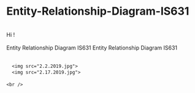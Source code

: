 # Entity-Relationship-Diagram-IS631
<!DOCTYPE html>
<html>

  <head>
    <meta charset='utf-8' />
    <meta http-equiv="X-UA-Compatible" content="chrome=1" />
    <meta name="description" content="Home Page : My Github Web" />

<div id="main_content_wrap" class="outer">
    <section id="main_content" class="inner">
    <br />
      Hi !<br /><br />
      Entity Relationship Diagram IS631
      Entity Relationship Diagram IS631  <br /><br />

      
      <img src="2.2.2019.jpg">
      <img src="2.17.2019.jpg">
      
    <br />

</div>




  </body>
</html>
